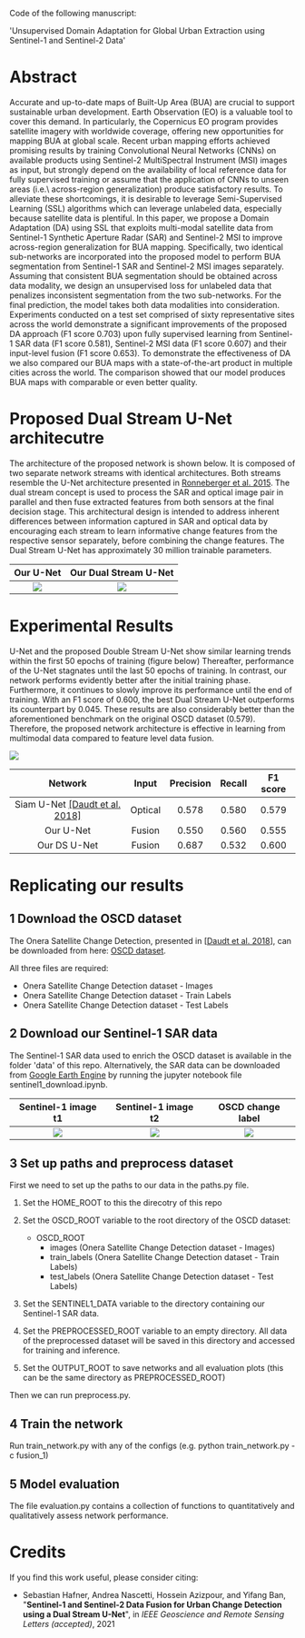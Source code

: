 Code of the following manuscript:

'Unsupervised Domain Adaptation for Global Urban Extraction using Sentinel-1 and Sentinel-2 Data'


# Abstract

Accurate and up-to-date maps of Built-Up Area (BUA) are crucial to support sustainable urban development. Earth Observation (EO) is a valuable tool to cover this demand. In particularly, the Copernicus EO program provides satellite imagery with worldwide coverage, offering new opportunities for mapping BUA at global scale. Recent urban mapping efforts achieved promising results by training Convolutional Neural Networks (CNNs) on available products using Sentinel-2 MultiSpectral Instrument (MSI) images as input, but strongly depend on the availability of local reference data for fully supervised training or assume that the application of CNNs to unseen areas (i.e.\ across-region generalization) produce satisfactory results. To alleviate these shortcomings, it is desirable to leverage Semi-Supervised Learning (SSL) algorithms which can leverage unlabeled data, especially because satellite data is plentiful. In this paper, we propose a Domain Adaptation (DA) using SSL that exploits multi-modal satellite data from Sentinel-1 Synthetic Aperture Radar (SAR) and Sentinel-2 MSI to improve across-region generalization for BUA mapping. Specifically, two identical sub-networks are incorporated into the proposed model to perform BUA segmentation from Sentinel-1 SAR and Sentinel-2 MSI images separately. Assuming that consistent BUA segmentation should be obtained across data modality, we design an unsupervised loss for unlabeled data that penalizes inconsistent segmentation from the two sub-networks. For the final prediction, the model takes both data modalities into consideration. Experiments conducted on a test set comprised of sixty representative sites across the world demonstrate a significant improvements of the proposed DA approach (F1 score 0.703) upon fully supervised learning from Sentinel-1 SAR data (F1 score 0.581), Sentinel-2 MSI data (F1 score 0.607) and their input-level fusion (F1 score 0.653). To demonstrate the effectiveness of DA we also compared our BUA maps with a state-of-the-art product in multiple cities across the world. The comparison showed that our model produces BUA maps with comparable or even better quality.

# Proposed Dual Stream U-Net architecutre

The architecture of the proposed network is shown below. It is composed of two separate network streams with identical architectures. Both streams resemble the U-Net architecture presented in [Ronneberger et al. 2015](https://doi.org/10.1007/978-3-319-24574-4_28). The dual stream concept is used to process the SAR and optical image pair in parallel and then fuse extracted features from both sensors at the final decision stage. This architectural design is intended to address inherent differences between information captured in SAR and optical data by encouraging each stream to learn informative change features from the respective sensor separately, before combining the change features. The Dual Stream U-Net has approximately 30 million trainable parameters.

Our U-Net             |  Our Dual Stream U-Net
:--------------------:|:-----------------------:
![](figures/unet_architecture.PNG) |  ![](figures/dsunet_architecture.PNG)



# Experimental Results

U-Net and the proposed Double Stream U-Net show similar learning trends within the first 50 epochs of training (figure below) Thereafter, performance of the U-Net stagnates until the last 50 epochs of training. In contrast, our network performs evidently better after the initial training phase. Furthermore, it continues to slowly improve its performance until the end of training. With an F1 score of 0.600, the best Dual Stream U-Net outperforms its counterpart by 0.045. These results are also considerably better than the aforementioned benchmark on the original OSCD dataset (0.579). Therefore, the proposed network architecture is effective in learning from multimodal data compared to feature level data fusion.

![](figures/training_comparison_fusion.png)


| Network | Input | Precision | Recall | F1 score |
| :---: | :---: | :---: | :---: | :---: |
| Siam U-Net [[Daudt et al. 2018]]() | Optical | 0.578 | 0.580 | 0.579 |
| Our U-Net | Fusion | 0.550 | 0.560 | 0.555 |
| Our DS U-Net | Fusion | 0.687 | 0.532 | 0.600 |

# Replicating our results
## 1 Download the OSCD dataset
The Onera Satellite Change Detection, presented in [[Daudt et al. 2018](https://ieeexplore.ieee.org/abstract/document/8518015)], can be downloaded from here:  [OSCD dataset](https://ieee-dataport.org/open-access/oscd-onera-satellite-change-detection#files).

All three files are required:
- Onera Satellite Change Detection dataset - Images
- Onera Satellite Change Detection dataset - Train Labels
- Onera Satellite Change Detection dataset - Test Labels

## 2 Download our Sentinel-1 SAR data
  
The Sentinel-1 SAR data used to enrich the OSCD dataset is available in the folder 'data' of this repo. Alternatively, the SAR data can be downloaded
from [Google Earth Engine](https://earthengine.google.com/) by running the jupyter notebook file sentinel1_download.ipynb.

Sentinel-1 image t1             |  Sentinel-1 image t2 |  OSCD change label
:--------------------:|:-------------------------: |:-------------------------:
![](figures/sentinel1_cupertino_t1.PNG) | ![](figures/sentinel1_cupertino_t2.PNG) | ![](figures/label_cupertino.PNG) 


## 3 Set up paths and preprocess dataset

First we need to set up the paths to our data in the paths.py file.

1. Set the HOME_ROOT to this the direcotry of this repo

2. Set the OSCD_ROOT variable to the root directory of the OSCD dataset:
     * OSCD_ROOT
       * images (Onera Satellite Change Detection dataset - Images)
       * train_labels (Onera Satellite Change Detection dataset - Train Labels)
       * test_labels (Onera Satellite Change Detection dataset - Test Labels)

3. Set the SENTINEL1_DATA variable to the directory containing our Sentinel-1 SAR data.

4. Set the PREPROCESSED_ROOT variable to an empty directory. All data of the preprocessed dataset will be saved in this directory and accessed for training and inference.

5. Set the OUTPUT_ROOT to save networks and all evaluation plots (this can be the same directory as PREPROCESSED_ROOT)

Then we can run preprocess.py.

## 4 Train the network

Run train_network.py with any of the configs (e.g. python train_network.py -c fusion_1)

## 5 Model evaluation

The file evaluation.py contains a collection of functions to quantitatively and qualitatively assess network performance.

# Credits

If you find this work useful, please consider citing:

* Sebastian Hafner, Andrea Nascetti, Hossein Azizpour, and Yifang Ban, "**Sentinel-1 and Sentinel-2 Data Fusion for Urban Change Detection using a Dual Stream U-Net**", in *IEEE Geoscience and Remote Sensing Letters (accepted)*, 2021

  ```bibtex

  ```
  